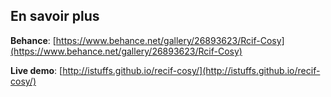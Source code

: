 ## En savoir plus

**Behance**: [https://www.behance.net/gallery/26893623/Rcif-Cosy](https://www.behance.net/gallery/26893623/Rcif-Cosy)

**Live demo**: [http://istuffs.github.io/recif-cosy/](http://istuffs.github.io/recif-cosy/)